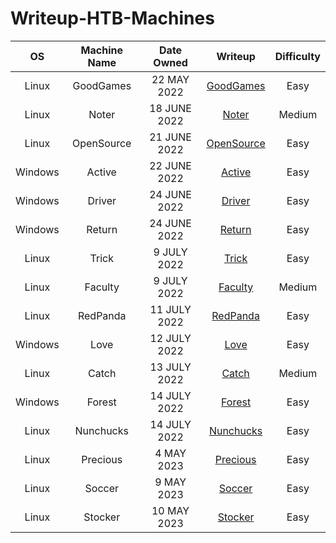 # Writeup-HTB-Machines

<div align="center">

| **OS** | **Machine Name** | **Date Owned** | **Writeup** | **Difficulty** |
|:---:|:---:|:---:|:---:|:---:|
| Linux | GoodGames | 22 MAY 2022 | [GoodGames](GoodGames/README.md) | Easy |
| Linux | Noter | 18 JUNE 2022 | [Noter](Noter/README.md) | Medium |
| Linux | OpenSource | 21 JUNE 2022 | [OpenSource](OpenSource/README.md) | Easy |
| Windows | Active | 22 JUNE 2022 | [Active](Active/README.md) | Easy |
| Windows | Driver | 24 JUNE 2022 | [Driver](Driver/README.md) | Easy |
| Windows | Return | 24 JUNE 2022 | [Return](Return/README.md) | Easy |
| Linux | Trick | 9 JULY 2022 | [Trick](Trick/README.md) | Easy |
| Linux | Faculty | 9 JULY 2022 | [Faculty](Faculty/README.md) | Medium |
| Linux | RedPanda | 11 JULY 2022 | [RedPanda](RedPanda/README.md) | Easy |
| Windows | Love | 12 JULY 2022 | [Love](Love/README.md) | Easy |
| Linux | Catch | 13 JULY 2022 | [Catch](Catch/README.md) | Medium |
| Windows | Forest | 14 JULY 2022 | [Forest](Forest/README.md) | Easy |
| Linux | Nunchucks | 14 JULY 2022 | [Nunchucks](Nunchucks/README.md) | Easy |
| Linux | Precious | 4 MAY 2023 | [Precious](Precious/README.md) | Easy |
| Linux | Soccer | 9 MAY 2023 | [Soccer](Soccer/README.md) | Easy |
| Linux | Stocker | 10 MAY 2023 | [Stocker](Stocker/README.md) | Easy |
</div>